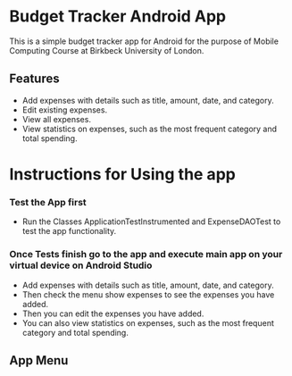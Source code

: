# Budget Tracker Android App

This is a simple budget tracker app for Android for the purpose of Mobile Computing Course at 
Birkbeck University of London. 

## Features

- Add expenses with details such as title, amount, date, and category.
- Edit existing expenses.
- View all expenses.
- View statistics on expenses, such as the most frequent category and total spending.

# Instructions for Using the app 
### Test the App first
- Run the Classes ApplicationTestInstrumented and ExpenseDAOTest to test the app functionality.

### Once Tests finish go to the app and execute main app on your virtual device on Android Studio
- Add expenses with details such as title, amount, date, and category.
- Then check the menu show expenses to see the expenses you have added.
- Then you can edit the expenses you have added.
- You can also view statistics on expenses, such as the most frequent category and total spending.

## App Menu





